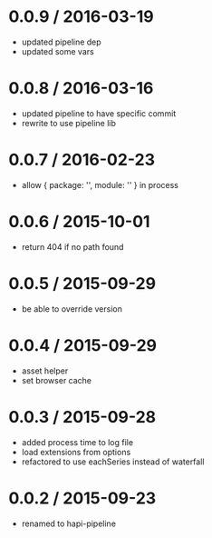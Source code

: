 
0.0.9 / 2016-03-19
==================

  * updated pipeline dep
  * updated some vars

0.0.8 / 2016-03-16
==================

  * updated pipeline to have specific commit
  * rewrite to use pipeline lib

0.0.7 / 2016-02-23
==================

  * allow { package: '', module: '' } in process

0.0.6 / 2015-10-01
==================

  * return 404 if no path found

0.0.5 / 2015-09-29
==================

  * be able to override version

0.0.4 / 2015-09-29
==================

  * asset helper
  * set browser cache

0.0.3 / 2015-09-28
==================

  * added process time to log file
  * load extensions from options
  * refactored to use eachSeries instead of waterfall

0.0.2 / 2015-09-23
==================

  * renamed to hapi-pipeline
